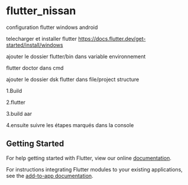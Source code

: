 # flutter_nissan

configuration flutter windows android

telecharger et installer flutter https://docs.flutter.dev/get-started/install/windows

ajouter le dossier flutter/bin dans variable environnement

flutter doctor dans cmd

ajouter le dossier dsk flutter dans file/project structure

1.Build

2.flutter

3.build aar

4.ensuite suivre les étapes marqués dans la console

## Getting Started

For help getting started with Flutter, view our online
[documentation](https://flutter.dev/).

For instructions integrating Flutter modules to your existing applications,
see the [add-to-app documentation](https://flutter.dev/docs/development/add-to-app).
